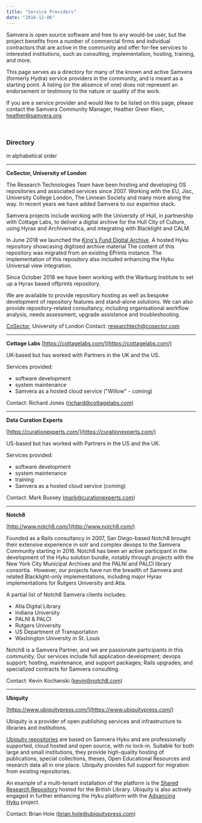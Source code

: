 ```yaml
---
title: "Service Providers"
date: "2016-12-06"
---
```


Samvera is open source software and free to any would-be user, but the project benefits from a number of commercial firms and individual contractors that are active in the community and offer for-fee services to interested institutions, such as consulting, implementation, hosting, training, and more.

This page serves as a directory for many of the known and active Samvera (formerly Hydra) service providers in the community, and is meant as a starting point. A listing (or the absence of one) does not represent an endorsement or testimony to the nature or quality of the work.  

If you are a service provider and would like to be listed on this page, please contact the Samvera Community Manager, Heather Greer Klein, heather@samvera.org.

 

### **Directory**

in alphabetical order

* * *

**CoSector, University of London**

The Research Technologies Team have been hosting and developing OS repositories and associated services since 2007. Working with the EU, Jisc, University College London, The Linnean Society and many more along the way. In recent years we have added Samvera to our expertise stack.

Samvera projects include working with the University of Hull, in partnership with Cottage Labs, to deliver a digital archive for the Hull City of Culture, using Hyrax and Archivematica, and integrating with Blacklight and CALM.

In June 2018 we launched the [King's Fund Digital Archive](https://archive.kingsfund.org.uk/). A hosted Hyku repository showcasing digitised archive material The content of this repository was migrated from an existing EPrints instance. The implementation of this repository also included enhancing the Hyku Universal view integration.

Since October 2018 we have been working with the Warburg Institute to set up a Hyrax based offprints repository.

We are available to provide repository hosting as well as bespoke development of repository features and stand-alone solutions. We can also provide repository-related consultancy, including organisational workflow analysis, needs assessment, upgrade assistance and troubleshooting.

[CoSector](http://www.cosector.com/research-technologies), University of London Contact: [researchtech@cosector.com](mailto:researchtech@cosector.com)

* * *

**Cottage Labs** [https://cottagelabs.com/](https://cottagelabs.com/)

UK-based but has worked with Partners in the UK and the US.

Services provided:

- software development
- system maintenance
- Samvera as a hosted cloud service ("Willow" - coming)

Contact: Richard Jones ([richard@cottagelabs.com](mailto:richard@cottagelabs.com))

* * *

**Data Curation Experts**

[https://curationexperts.com/](https://curationexperts.com/)

US-based but has worked with Partners in the US and the UK.

Services provided:

- software development
- system maintenance
- training
- Samvera as a hosted cloud service (coming)

Contact: Mark Bussey ([mark@curationexperts.com](mailto:mark@curationexperts.com))

* * *

**Notch8**

[http://www.notch8.com/](http://www.notch8.com/)

Founded as a Rails consultancy in 2007, San Diego-based Notch8 brought their extensive experience in solr and complex devops to the Samvera Community starting in 2016. Notch8 has been an active participant in the development of the Hyku solution bundle, notably through projects with the New York City Municipal Archives and the PALNI and PALCI library consortia.  However, our projects have run the breadth of Samvera and related Blacklight-only implementations, including major Hyrax implementations for Rutgers University and Atla.

A partial list of Notch8 Samvera clients includes:

- Atla Digital Library
- Indiana University
- PALNI & PALCI
- Rutgers University
- US Department of Transportation
- Washington University in St. Louis

Notch8 is a Samvera Partner, and we are passionate participants in this community. Our services include full application development; devops support; hosting, maintenance, and support packages; Rails upgrades; and specialized contracts for Samvera consulting.

Contact: Kevin Kochanski ([kevin@notch8.com](mailto:kevin@notch8.com))

* * *

**Ubiquity**

[https://www.ubiquitypress.com/](https://www.ubiquitypress.com/)

Ubiquity is a provider of open publishing services and infrastructure to libraries and institutions.

[Ubiquity repositories](https://www.u-repo.io/) are based on Samvera Hyku and are professionally supported, cloud hosted and open source, with no lock-in. Suitable for both large and small institutions, they provide high-quality hosting of publications, special collections, theses, Open Educational Resources and research data all in one place. Ubiquity provides full support for migration from existing repositories.

An example of a multi-tenant installation of the platform is the [Shared Research Repository](https://iro.bl.uk/) hosted for the British Library. Ubiquity is also actively engaged in further enhancing the Hyku platform with the [Advancing Hyku](https://advancinghyku.io/) project.

Contact: Brian Hole ([brian.hole@ubiquitypress.com](mailto:brian.hole@ubiquitypress.com))
